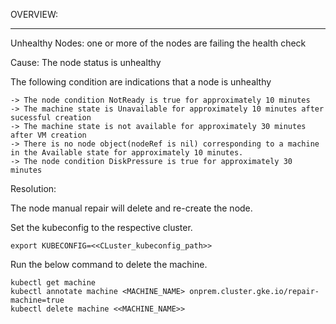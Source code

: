 OVERVIEW:
**********

Unhealthy Nodes: one or more of the nodes are failing the health check

Cause: The node status is unhealthy

The following condition are indications that a node is unhealthy

```
-> The node condition NotReady is true for approximately 10 minutes
-> The machine state is Unavailable for approximately 10 minutes after sucessful creation
-> The machine state is not available for approximately 30 minutes after VM creation
-> There is no node object(nodeRef is nil) corresponding to a machine in the Available state for approximately 10 minutes.
-> The node condition DiskPressure is true for approximately 30 minutes
```

Resolution:

The node manual repair will delete and re-create the node.

Set the kubeconfig to the respective cluster.

```
export KUBECONFIG=<<CLuster_kubeconfig_path>>
```

Run the below command to delete the machine.

```
kubectl get machine
kubectl annotate machine <MACHINE_NAME> onprem.cluster.gke.io/repair-machine=true
kubectl delete machine <<MACHINE_NAME>>
```